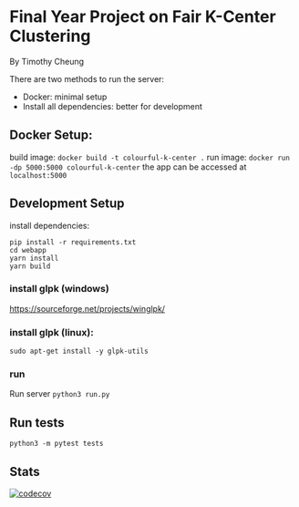 # Final Year Project on Fair K-Center Clustering
By Timothy Cheung

There are two methods to run the server:
- Docker: minimal setup
- Install all dependencies: better for development

## Docker Setup:
build image:
```docker build -t colourful-k-center .```
run image:
```docker run -dp 5000:5000 colourful-k-center```
the app can be accessed at
```localhost:5000```

## Development Setup
install dependencies:
```
pip install -r requirements.txt
cd webapp
yarn install
yarn build
```
### install glpk (windows)
https://sourceforge.net/projects/winglpk/

### install glpk (linux):
```
sudo apt-get install -y glpk-utils
```

### run
Run server ```python3 run.py```

## Run tests
```python3 -m pytest tests```

## Stats
[![codecov](https://codecov.io/gh/timothy-ch-cheung/k-center/branch/master/graph/badge.svg?token=n5JVnL4MUa)](https://codecov.io/gh/timothy-ch-cheung/k-center)
